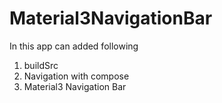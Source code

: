 # Material3NavigationBar
In this app can added following 
  1. buildSrc
  2. Navigation with compose
  3. Material3 Navigation Bar
